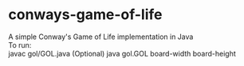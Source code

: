 # conways-game-of-life
A simple Conway's Game of Life implementation in Java  
To run:  
javac gol/GOL.java  (Optional)
java gol.GOL board-width board-height  
